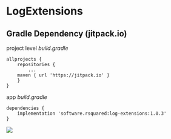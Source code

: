 # LogExtensions

## Gradle Dependency (jitpack.io)

project level _build.gradle_
```Gradle
allprojects {
    repositories {
        ...
	maven { url 'https://jitpack.io' }
    }
}
```

app _build.gradle_
```Gradle
dependencies {
    implementation 'software.rsquared:log-extensions:1.0.3'
}
```
[![](https://jitpack.io/v/software.rsquared/log-extensions.svg)](https://jitpack.io/#software.rsquared/log-extensions)
